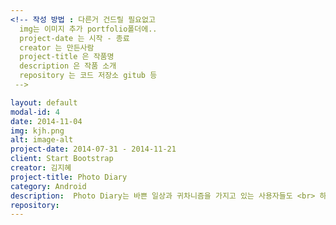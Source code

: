 ```yaml
---
<!-- 작성 방법 : 다른거 건드릴 필요없고
  img는 이미지 추가 portfolio폴더에..
  project-date 는 시작 - 종료
  creator 는 만든사람
  project-title 은 작품명
  description 은 작품 소개
  repository 는 코드 저장소 gitub 등
 -->

layout: default
modal-id: 4
date: 2014-11-04
img: kjh.png
alt: image-alt
project-date: 2014-07-31 - 2014-11-21
client: Start Bootstrap
creator: 김지혜
project-title: Photo Diary
category: Android
description:  Photo Diary는 바쁜 일상과 귀차니즘을 가지고 있는 사용자들도 <br> 하루 하루를 사진으로 알차게 채울 수 있는 일기 어플리케이션입니다. <br> 한 달 혹은 일주일의 사진을 한눈에 볼 수 있게 하여 어떤 일상을 보내고 있는지 알 수 있고 뜻 깊은 하루를 보낼 수 있도록 합니다.
repository:
---
```

